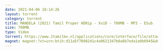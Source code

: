 ```yaml
---
date: 2021-04-06 18:14:26
layout: torrent
category: torrent
title: MANDELA (2021) Tamil Proper HDRip - XviD - 700MB - MP3 - ESub
size: 700MB
type: Video
torrent: https://www.1tamilmv.nl/applications/core/interface/file/attachment.php?id=75185
magnet: magnet:?xt=urn:btih:d11a5f7098241c4a9621347b0a8b7eda1e0b6945&dn=www.1TamilMV.nl%20-%20MANDELA%20(2021)%20Tamil%20Proper%20HDRip%20-%20XviD%20-%20700MB%20-%20MP3.avi&tr=udp%3a%2f%2fp4p.arenabg.com%3a1337%2fannounce&tr=http%3a%2f%2fpow7.com%3a80%2fannounce&tr=udp%3a%2f%2ftracker.tiny-vps.com%3a6969%2fannounce&tr=http%3a%2f%2ftracker2.itzmx.com%3a6961%2fannounce&tr=udp%3a%2f%2f151.80.120.114%3a2710%2fannounce&tr=udp%3a%2f%2f9.rarbg.com%3a2790%2fannounce&tr=udp%3a%2f%2f9.rarbg.to%3a2740%2fannounce&tr=udp%3a%2f%2fopen.stealth.si%3a80%2fannounce&tr=udp%3a%2f%2ftracker.leechers-paradise.org%3a6969%2fannounce&tr=udp%3a%2f%2ftracker.opentrackr.org%3a1337%2fannounce&tr=http%3a%2f%2ft.nyaatracker.com%3a80%2fannounce
---
```

